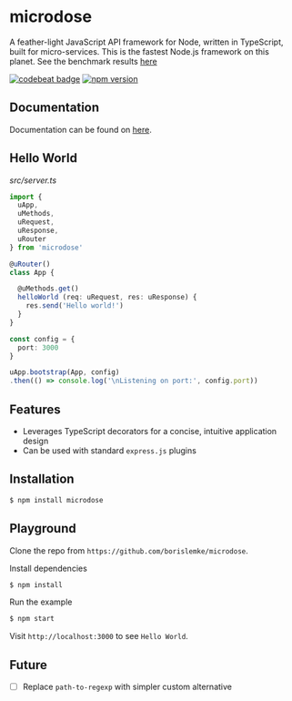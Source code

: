 # microdose
A feather-light JavaScript API framework for Node, written in TypeScript, built for micro-services.
This is the fastest Node.js framework on this planet. See the benchmark results [here](https://github.com/borislemke/microdose/blob/master/BENCHMARK.md)

[![codebeat badge](https://codebeat.co/badges/7dc9fafc-ccbc-4204-8390-82393527a667)](https://codebeat.co/projects/github-com-borislemke-microdose-master)
[![npm version](https://badge.fury.io/js/microdose.svg)](https://badge.fury.io/js/microdose)

## Documentation
Documentation can be found on [here](https://borislemke.gitbooks.io/microdose/content/).

## Hello World
*src/server.ts*
```typescript
import {
  uApp,
  uMethods,
  uRequest,
  uResponse,
  uRouter
} from 'microdose'

@uRouter()
class App {

  @uMethods.get()
  helloWorld (req: uRequest, res: uResponse) {
    res.send('Hello world!')
  }
}

const config = {
  port: 3000
}

uApp.bootstrap(App, config)
.then(() => console.log('\nListening on port:', config.port))
```

## Features
- Leverages TypeScript decorators for a concise, intuitive application design
- Can be used with standard `express.js` plugins

## Installation
```sh
$ npm install microdose
```

## Playground
Clone the repo from `https://github.com/borislemke/microdose`.

Install dependencies
```sh
$ npm install
```

Run the example
```sh
$ npm start
```

Visit `http://localhost:3000` to see `Hello World`.

## Future
 - [ ] Replace `path-to-regexp` with simpler custom alternative
